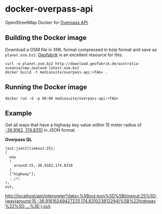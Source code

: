 # docker-overpass-api

OpenStreetMap Docker for [Overpass API](http://wiki.openstreetmap.org/wiki/Overpass_API).

## Building the Docker image

Download a OSM file in XML format compressed in bzip format and save as `planet.osm.bz2`. [Geofabrik](http://download.geofabrik.de/) is an excellent resource for this.

```
curl -o planet.osm.bz2 http://download.geofabrik.de/australia-oceania/new-zealand-latest.osm.bz2
docker build -t mediasuite/overpass-api:<TAG> .
```

## Running the Docker image

`docker run -d -p 80:80 mediasuite/overpass-api:<TAG>`

## Example

Get all ways that have a highway key value within 15 meter radius of [-36.9162, 174.8310](http://www.openstreetmap.org/?mlat=-36.91616249427225&mlon=174.831023812294&zoom=16) in JSON format.

**Overpass QL**

```
[out:json][timeout:25];
(
  way
  (
    around:15,-36.9162,174.8310
  )
  ["highway"];
  ._;>;
);
out;
```

<http://localhost/api/interpreter?data=%5Bout:json%5D%5Btimeout:25%5D;(way(around:15,-36.91616249427225,174.831023812294)%5B%22highway%22%5D;._;%3E;);out;>
